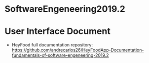 # SoftwareEngeneering2019.2
# User Interface Document
- HeyFood full documentation repository: https://github.com/andrecarlos26/HeyFoodApp-Documentation-fundamentals-of-software-engeneering-2019.2

